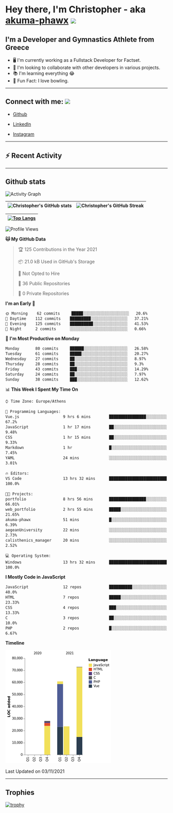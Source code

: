 # Hey there, I'm Christopher - aka [akuma-phawx](https://github.com/akuma-phawx) <img src = "https://raw.githubusercontent.com/MartinHeinz/MartinHeinz/master/wave.gif" width = 50px>

## I'm a Developer and Gymnastics Athlete from Greece

- 🖥️ I'm currently working as a Fullstack Developer for Factset.
- 🤲 I'm looking to collaborate with other developers in various projects.
- 📚 I'm learning everything 😂
- 🎳 Fun Fact: I love bowling.

---

## Connect with me: <img src='https://raw.githubusercontent.com/ShahriarShafin/ShahriarShafin/main/Assets/handshake.gif' width="100px">

- [Github](https://github.com/akuma-phawx)

- [LinkedIn](https://www.linkedin.com/in/christopher-vradis-3b9a68151/)

- [Instagram](https://www.instagram.com/chris.vrd_sw/)

---

## ⚡ Recent Activity

<!--START_SECTION:activity-->
<!--END_SECTION:activity-->

---

## Github stats

![Activity Graph](https://activity-graph.herokuapp.com/graph?username=akuma-phawx&theme=dracula)

| ![Christopher's GitHub stats](https://github-readme-stats.vercel.app/api?username=akuma-phawx&show_icons=true&theme=dracula) | ![Christopher's GitHub Streak](https://github-readme-streak-stats.herokuapp.com/?user=akuma-phawx&theme=dracula) |
| ---------------------------------------------------------------------------------------------------------------------------- | ---------------------------------------------------------------------------------------------------------------- |

| [![Top Langs](https://github-readme-stats.vercel.app/api/top-langs/?username=akuma-phawx&show_icons=true&theme=radical)](https://github.com/akuma-phawx/github-readme-stats) |
| ---------------------------------------------------------------------------------------------------------------------------------------------------------------------------- |

<!--START_SECTION:waka-->
![Profile Views](http://img.shields.io/badge/Profile%20Views-1-blue)

**🐱 My GitHub Data** 

> 🏆 125 Contributions in the Year 2021
 > 
> 📦 21.0 kB Used in GitHub's Storage 
 > 
> 🚫 Not Opted to Hire
 > 
> 📜 36 Public Repositories 
 > 
> 🔑 0 Private Repositories  
 > 
**I'm an Early 🐤** 

```text
🌞 Morning    62 commits     █████░░░░░░░░░░░░░░░░░░░░   20.6% 
🌆 Daytime    112 commits    █████████░░░░░░░░░░░░░░░░   37.21% 
🌃 Evening    125 commits    ██████████░░░░░░░░░░░░░░░   41.53% 
🌙 Night      2 commits      ░░░░░░░░░░░░░░░░░░░░░░░░░   0.66%

```
📅 **I'm Most Productive on Monday** 

```text
Monday       80 commits     ██████░░░░░░░░░░░░░░░░░░░   26.58% 
Tuesday      61 commits     █████░░░░░░░░░░░░░░░░░░░░   20.27% 
Wednesday    27 commits     ██░░░░░░░░░░░░░░░░░░░░░░░   8.97% 
Thursday     28 commits     ██░░░░░░░░░░░░░░░░░░░░░░░   9.3% 
Friday       43 commits     ███░░░░░░░░░░░░░░░░░░░░░░   14.29% 
Saturday     24 commits     ██░░░░░░░░░░░░░░░░░░░░░░░   7.97% 
Sunday       38 commits     ███░░░░░░░░░░░░░░░░░░░░░░   12.62%

```


📊 **This Week I Spent My Time On** 

```text
⌚︎ Time Zone: Europe/Athens

💬 Programming Languages: 
Vue.js                   9 hrs 6 mins        ████████████████░░░░░░░░░   67.2% 
JavaScript               1 hr 17 mins        ██░░░░░░░░░░░░░░░░░░░░░░░   9.48% 
CSS                      1 hr 15 mins        ██░░░░░░░░░░░░░░░░░░░░░░░   9.33% 
Markdown                 1 hr                █░░░░░░░░░░░░░░░░░░░░░░░░   7.45% 
YAML                     24 mins             ░░░░░░░░░░░░░░░░░░░░░░░░░   3.01%

🔥 Editors: 
VS Code                  13 hrs 32 mins      █████████████████████████   100.0%

🐱‍💻 Projects: 
portfolio                8 hrs 56 mins       ████████████████░░░░░░░░░   66.01% 
web_portfolio            2 hrs 55 mins       █████░░░░░░░░░░░░░░░░░░░░   21.65% 
akuma-phawx              51 mins             █░░░░░░░░░░░░░░░░░░░░░░░░   6.39% 
aegeanUniversity         22 mins             ░░░░░░░░░░░░░░░░░░░░░░░░░   2.73% 
calisthenics_manager     20 mins             ░░░░░░░░░░░░░░░░░░░░░░░░░   2.52%

💻 Operating System: 
Windows                  13 hrs 32 mins      █████████████████████████   100.0%

```

**I Mostly Code in JavaScript** 

```text
JavaScript               12 repos            ██████████░░░░░░░░░░░░░░░   40.0% 
HTML                     7 repos             █████░░░░░░░░░░░░░░░░░░░░   23.33% 
CSS                      4 repos             ███░░░░░░░░░░░░░░░░░░░░░░   13.33% 
C                        3 repos             ██░░░░░░░░░░░░░░░░░░░░░░░   10.0% 
PHP                      2 repos             █░░░░░░░░░░░░░░░░░░░░░░░░   6.67%

```


**Timeline**

![Chart not found](https://raw.githubusercontent.com/akuma-phawx/akuma-phawx/main/charts/bar_graph.png) 


 Last Updated on 03/11/2021
<!--END_SECTION:waka-->

---

## Trophies

[![trophy](https://github-profile-trophy.vercel.app/?username=akuma-phawx&theme=onedark)](https://github.com/ryo-ma/github-profile-trophy)
